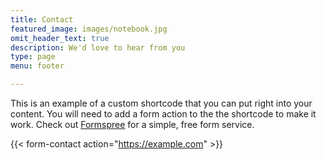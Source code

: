 ```yaml
---
title: Contact
featured_image: images/notebook.jpg
omit_header_text: true
description: We'd love to hear from you
type: page
menu: footer

---
```

This is an example of a custom shortcode that you can put right into your content. You will need to add a form action to the the shortcode to make it work. Check out [Formspree](https://formspree.io/) for a simple, free form service. 

{{< form-contact action="https://example.com"  >}}

